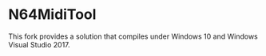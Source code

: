 # N64MidiTool

This fork provides a solution that compiles under Windows 10 and Windows Visual Studio 2017.


